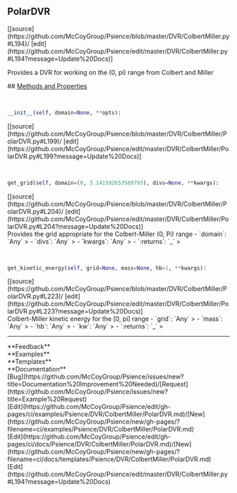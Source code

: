 ## <a id="Psience.DVR.ColbertMiller.PolarDVR">PolarDVR</a> 

<div class="docs-source-link" markdown="1">
[[source](https://github.com/McCoyGroup/Psience/blob/master/DVR/ColbertMiller.py#L194)/
[edit](https://github.com/McCoyGroup/Psience/edit/master/DVR/ColbertMiller.py#L194?message=Update%20Docs)]
</div>

Provides a DVR for working on the (0, pi) range from Colbert and Miller







<div class="collapsible-section">
 <div class="collapsible-section collapsible-section-header" markdown="1">
## <a class="collapse-link" data-toggle="collapse" href="#methods" markdown="1"> Methods and Properties</a> <a class="float-right" data-toggle="collapse" href="#methods"><i class="fa fa-chevron-down"></i></a>
 </div>
 <div class="collapsible-section collapsible-section-body collapse show" id="methods" markdown="1">
 
<a id="Psience.DVR.ColbertMiller.PolarDVR.__init__" class="docs-object-method">&nbsp;</a> 
```python
__init__(self, domain=None, **opts): 
```
<div class="docs-source-link" markdown="1">
[[source](https://github.com/McCoyGroup/Psience/blob/master/DVR/ColbertMiller/PolarDVR.py#L199)/
[edit](https://github.com/McCoyGroup/Psience/edit/master/DVR/ColbertMiller/PolarDVR.py#L199?message=Update%20Docs)]
</div>


<a id="Psience.DVR.ColbertMiller.PolarDVR.get_grid" class="docs-object-method">&nbsp;</a> 
```python
get_grid(self, domain=(0, 3.141592653589793), divs=None, **kwargs): 
```
<div class="docs-source-link" markdown="1">
[[source](https://github.com/McCoyGroup/Psience/blob/master/DVR/ColbertMiller/PolarDVR.py#L204)/
[edit](https://github.com/McCoyGroup/Psience/edit/master/DVR/ColbertMiller/PolarDVR.py#L204?message=Update%20Docs)]
</div>
Provides the grid appropriate for the Colbert-Miller (0, Pi) range
  - `domain`: `Any`
    > 
  - `divs`: `Any`
    > 
  - `kwargs`: `Any`
    > 
  - `:returns`: `_`
    >


<a id="Psience.DVR.ColbertMiller.PolarDVR.get_kinetic_energy" class="docs-object-method">&nbsp;</a> 
```python
get_kinetic_energy(self, grid=None, mass=None, hb=1, **kwargs): 
```
<div class="docs-source-link" markdown="1">
[[source](https://github.com/McCoyGroup/Psience/blob/master/DVR/ColbertMiller/PolarDVR.py#L223)/
[edit](https://github.com/McCoyGroup/Psience/edit/master/DVR/ColbertMiller/PolarDVR.py#L223?message=Update%20Docs)]
</div>
Colbert-Miller kinetic energy for the [0, pi] range
  - `grid`: `Any`
    > 
  - `mass`: `Any`
    > 
  - `hb`: `Any`
    > 
  - `kw`: `Any`
    > 
  - `:returns`: `_`
    >
 </div>
</div>












---


<div markdown="1" class="text-secondary">
<div class="container">
  <div class="row">
   <div class="col" markdown="1">
**Feedback**   
</div>
   <div class="col" markdown="1">
**Examples**   
</div>
   <div class="col" markdown="1">
**Templates**   
</div>
   <div class="col" markdown="1">
**Documentation**   
</div>
   <div class="col" markdown="1">
   
</div>
   <div class="col" markdown="1">
   
</div>
   <div class="col" markdown="1">
   
</div>
</div>
  <div class="row">
   <div class="col" markdown="1">
[Bug](https://github.com/McCoyGroup/Psience/issues/new?title=Documentation%20Improvement%20Needed)/[Request](https://github.com/McCoyGroup/Psience/issues/new?title=Example%20Request)   
</div>
   <div class="col" markdown="1">
[Edit](https://github.com/McCoyGroup/Psience/edit/gh-pages/ci/examples/Psience/DVR/ColbertMiller/PolarDVR.md)/[New](https://github.com/McCoyGroup/Psience/new/gh-pages/?filename=ci/examples/Psience/DVR/ColbertMiller/PolarDVR.md)   
</div>
   <div class="col" markdown="1">
[Edit](https://github.com/McCoyGroup/Psience/edit/gh-pages/ci/docs/Psience/DVR/ColbertMiller/PolarDVR.md)/[New](https://github.com/McCoyGroup/Psience/new/gh-pages/?filename=ci/docs/templates/Psience/DVR/ColbertMiller/PolarDVR.md)   
</div>
   <div class="col" markdown="1">
[Edit](https://github.com/McCoyGroup/Psience/edit/master/DVR/ColbertMiller.py#L194?message=Update%20Docs)   
</div>
   <div class="col" markdown="1">
   
</div>
   <div class="col" markdown="1">
   
</div>
   <div class="col" markdown="1">
   
</div>
</div>
</div>
</div>